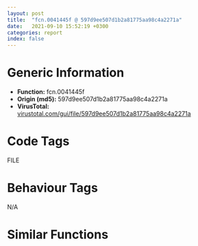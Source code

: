 ```yaml
---
layout: post
title:  "fcn.0041445f @ 597d9ee507d1b2a81775aa98c4a2271a"
date:   2021-09-10 15:52:19 +0300
categories: report
index: false
---
```


# Generic Information
- **Function:** fcn.0041445f
- **Origin (md5):** 597d9ee507d1b2a81775aa98c4a2271a
- **VirusTotal:** [virustotal.com/gui/file/597d9ee507d1b2a81775aa98c4a2271a][virustotal_ref]

# Code Tags
<span class="tag" id="FILE">FILE</span>


# Behaviour Tags
<span class="bhv-tag" id="na">N/A</span>

# Similar Functions
<script type="text/javascript" src="https://www.gstatic.com/charts/loader.js"></script>
<script type="text/javascript">

    google.charts.load('current', {'packages':['corechart']});
    google.charts.setOnLoadCallback(drawChart);

    function drawChart() {
    var data = new google.visualization.DataTable();
        data.addColumn('number', 'X');
        data.addColumn('number', 'Y');
        data.addColumn({type: 'string', role: 'tooltip', 'p': {'html': true}});
        data.addColumn({'type': 'string', 'role': 'style'});
        
        data.addRows([
    [-71.14543151855469, -335.0652770996094, '<b><a href="/report/fcn.0041445f@597d9ee507d1b2a81775aa98c4a2271a">fcn.0041445f</a><br>@597d9ee507d1b2a81775aa98c4a2271a</b><br>mov edi, edi<br>push ebp<br>mov ebp, esp<br>sub esp, 0xc<br>cmp dword[ebp+8], 2<br>push esi<br>je 0x41419c<br>cmp dword[ebp+8], 1<br>je 0x41419c<br>call fcn.00411b33<br>push 0x16<br>pop esi<br>mov dword[eax], esi<br>call fcn.00411a55<br>mov eax, esi<br>jmp 0x414290<br>push ebx<br>push edi<br>call fcn.0041c99e<br>push 0x104<br>mov esi, 0x63c1b8<br>xor edi, edi<br>push esi<br>push edi<br>call dword[sym.imp.KERNEL32.dll_GetModuleFileNameA]<br>mov ebx, dword[0x63c2fc]<br>mov dword[0x63c304], esi<br>test ebx, ebx<br>je 0x4141cc<br>cmp byte[ebx], 0<br>jne 0x4141ce<br>mov ebx, esi<br>lea eax, [ebp-0xc]<br>mov dword[ebp-4], edi<br>push eax<br>lea eax, [ebp-4]<br>mov dword[ebp-0xc], edi<br>push eax<br>push edi<br>push edi<br>push ebx<br>call fcn.00414295<br>push 1<br>push dword[ebp-0xc]<br>push dword[ebp-4]<br>call fcn.0041440a<br>mov esi, eax<br>add esp, 0x20<br>test esi, esi<br>jne 0x414206<br>call fcn.00411b33<br>push 0xc<br>pop edi<br>mov dword[eax], edi<br>jmp 0x414237<br>lea eax, [ebp-0xc]<br>push eax<br>lea eax, [ebp-4]<br>push eax<br>mov eax, dword[ebp-4]<br>lea eax, [esi+eax*4]<br>push eax<br>push esi<br>push ebx<br>call fcn.00414295<br>add esp, 0x14<br>cmp dword[ebp+8], 1<br>jne 0x41423b<br>mov eax, dword[ebp-4]<br>dec eax<br>mov dword[0x63c2f0], eax<br>mov eax, esi<br>mov esi, edi<br>mov dword[0x63c2f4], eax<br>mov ebx, edi<br>jmp 0x414285<br>lea eax, [ebp-8]<br>mov dword[ebp-8], edi<br>push eax<br>push esi<br>call fcn.0041c4b9<br>mov ebx, eax<br>pop ecx<br>pop ecx<br>test ebx, ebx<br>je 0x414255<br>mov eax, dword[ebp-8]<br>jmp 0x41427b<br>mov edx, dword[ebp-8]<br>mov ecx, edi<br>mov eax, edx<br>cmp dword[edx], edi<br>je 0x414268<br>lea eax, [eax+4]<br>inc ecx<br>cmp dword[eax], edi<br>jne 0x414260<br>mov eax, edi<br>mov dword[0x63c2f0], ecx<br>mov dword[ebp-8], eax<br>mov ebx, edi<br>mov dword[0x63c2f4], edx<br>push eax<br>call fcn.004138a5<br>pop ecx<br>mov dword[ebp-8], edi<br>push esi<br>call fcn.004138a5<br>pop ecx<br>pop edi<br>mov eax, ebx<br>pop ebx<br>pop esi<br>mov esp, ebp<br>pop ebp<br>ret <br>mov edi, edi<br>push ebp<br>mov ebp, esp<br>pop ebp<br>jmp 0x414171<br><eoc> ', 'point { fill-color: #e0440e; }'],
[23.352306365966797, 381.0182800292969, '<b><a href="/report/fcn.0043e980@c2f40b3bc10e39d3d975422ee4d09bab">fcn.0043e980</a><br>@c2f40b3bc10e39d3d975422ee4d09bab</b><br>mov edi, edi<br>push ebp<br>mov ebp, esp<br>sub esp, 0xc<br>cmp dword[ebp+8], 2<br>push esi<br>je 0x43e6b1<br>cmp dword[ebp+8], 1<br>je 0x43e6b1<br>call fcn.00438702<br>push 0x16<br>pop esi<br>mov dword[eax], esi<br>call fcn.00438629<br>mov eax, esi<br>jmp 0x43e7a0<br>push ebx<br>push edi<br>push 0x104<br>mov esi, 0x4f5d98<br>xor edi, edi<br>push esi<br>push edi<br>call dword[sym.imp.KERNEL32.dll_GetModuleFileNameW]<br>mov ebx, dword[0x4f63e4]<br>mov dword[0x4f63e8], esi<br>test ebx, ebx<br>je 0x43e6dc<br>cmp word[ebx], di<br>jne 0x43e6de<br>mov ebx, esi<br>lea eax, [ebp-0xc]<br>mov dword[ebp-4], edi<br>push eax<br>lea eax, [ebp-4]<br>mov dword[ebp-0xc], edi<br>push eax<br>push edi<br>push edi<br>push ebx<br>call fcn.0043e7a5<br>push 2<br>push dword[ebp-0xc]<br>push dword[ebp-4]<br>call fcn.0043e92b<br>mov esi, eax<br>add esp, 0x20<br>test esi, esi<br>jne 0x43e716<br>call fcn.00438702<br>push 0xc<br>pop edi<br>mov dword[eax], edi<br>jmp 0x43e747<br>lea eax, [ebp-0xc]<br>push eax<br>lea eax, [ebp-4]<br>push eax<br>mov eax, dword[ebp-4]<br>lea eax, [esi+eax*4]<br>push eax<br>push esi<br>push ebx<br>call fcn.0043e7a5<br>add esp, 0x14<br>cmp dword[ebp+8], 1<br>jne 0x43e74b<br>mov eax, dword[ebp-4]<br>dec eax<br>mov dword[0x4f63d4], eax<br>mov eax, esi<br>mov esi, edi<br>mov dword[0x4f63dc], eax<br>mov ebx, edi<br>jmp 0x43e795<br>lea eax, [ebp-8]<br>mov dword[ebp-8], edi<br>push eax<br>push esi<br>call fcn.00447e07<br>mov ebx, eax<br>pop ecx<br>pop ecx<br>test ebx, ebx<br>je 0x43e765<br>mov eax, dword[ebp-8]<br>jmp 0x43e78b<br>mov edx, dword[ebp-8]<br>mov ecx, edi<br>mov eax, edx<br>cmp dword[edx], edi<br>je 0x43e778<br>lea eax, [eax+4]<br>inc ecx<br>cmp dword[eax], edi<br>jne 0x43e770<br>mov eax, edi<br>mov dword[0x4f63d4], ecx<br>mov dword[ebp-8], eax<br>mov ebx, edi<br>mov dword[0x4f63dc], edx<br>push eax<br>call fcn.0043de85<br>pop ecx<br>mov dword[ebp-8], edi<br>push esi<br>call fcn.0043de85<br>pop ecx<br>pop edi<br>mov eax, ebx<br>pop ebx<br>pop esi<br>mov esp, ebp<br>pop ebp<br>ret <br>mov edi, edi<br>push ebp<br>mov ebp, esp<br>pop ebp<br>jmp 0x43e686<br><eoc> ', 'null'],
[-16.193979263305664, -6.585913181304932, '<b><a href="/report/fcn.10008daa@b74a1e462e0b6bacec09e2503391e156">fcn.10008daa</a><br>@b74a1e462e0b6bacec09e2503391e156</b><br>mov edi, edi<br>push ebp<br>mov ebp, esp<br>sub esp, 0x10<br>push ebx<br>mov ebx, dword[ebp+8]<br>test ebx, ebx<br>jne 0x10008ac8<br>xor eax, eax<br>jmp 0x10008be2<br>push esi<br>cmp ebx, 2<br>je 0x10008ae9<br>cmp ebx, 1<br>je 0x10008ae9<br>call fcn.10009cbb<br>push 0x16<br>pop esi<br>mov dword[eax], esi<br>call fcn.1000880d<br>mov eax, esi<br>jmp 0x10008be1<br>push edi<br>call fcn.1000d885<br>push 0x104<br>mov esi, 0x1001ec48<br>xor edi, edi<br>push esi<br>push edi<br>call dword[sym.imp.KERNEL32.dll_GetModuleFileNameA]<br>mov eax, dword[0x1001f10c]<br>mov dword[0x1001f114], esi<br>mov dword[ebp-0x10], eax<br>test eax, eax<br>je 0x10008b1a<br>cmp byte[eax], 0<br>jne 0x10008b1f<br>mov eax, esi<br>mov dword[ebp-0x10], esi<br>lea ecx, [ebp-0xc]<br>mov dword[ebp-4], edi<br>push ecx<br>lea ecx, [ebp-4]<br>mov dword[ebp-0xc], edi<br>push ecx<br>push edi<br>push edi<br>push eax<br>call fcn.10008be7<br>push 1<br>push dword[ebp-0xc]<br>push dword[ebp-4]<br>call fcn.10008d5b<br>mov esi, eax<br>add esp, 0x20<br>test esi, esi<br>jne 0x10008b57<br>call fcn.10009cbb<br>push 0xc<br>pop edi<br>mov dword[eax], edi<br>jmp 0x10008b89<br>lea eax, [ebp-0xc]<br>push eax<br>lea eax, [ebp-4]<br>push eax<br>mov eax, dword[ebp-4]<br>lea eax, [esi+eax*4]<br>push eax<br>push esi<br>push dword[ebp-0x10]<br>call fcn.10008be7<br>add esp, 0x14<br>cmp ebx, 1<br>jne 0x10008b8d<br>mov eax, dword[ebp-4]<br>dec eax<br>mov dword[0x1001f100], eax<br>mov eax, esi<br>mov esi, edi<br>mov dword[0x1001f104], eax<br>mov ebx, edi<br>jmp 0x10008bd7<br>lea eax, [ebp-8]<br>mov dword[ebp-8], edi<br>push eax<br>push esi<br>call fcn.1000d35c<br>mov ebx, eax<br>pop ecx<br>pop ecx<br>test ebx, ebx<br>je 0x10008ba7<br>mov eax, dword[ebp-8]<br>jmp 0x10008bcd<br>mov edx, dword[ebp-8]<br>mov ecx, edi<br>mov eax, edx<br>cmp dword[edx], edi<br>je 0x10008bba<br>lea eax, [eax+4]<br>inc ecx<br>cmp dword[eax], edi<br>jne 0x10008bb2<br>mov eax, edi<br>mov dword[0x1001f100], ecx<br>mov dword[ebp-8], eax<br>mov ebx, edi<br>mov dword[0x1001f104], edx<br>push eax<br>call fcn.10009712<br>pop ecx<br>mov dword[ebp-8], edi<br>push esi<br>call fcn.10009712<br>pop ecx<br>mov eax, ebx<br>pop edi<br>pop esi<br>pop ebx<br>mov esp, ebp<br>pop ebp<br>ret <br>mov edi, edi<br>push ebp<br>mov ebp, esp<br>pop ebp<br>jmp 0x10008ab1<br><eoc> ', 'null'],
[-10.237765312194824, 337.7239990234375, '<b><a href="/report/fcn.004151ce@d59f9c4f445b9f980173dec064f55091">fcn.004151ce</a><br>@d59f9c4f445b9f980173dec064f55091</b><br>mov edi, edi<br>push ebp<br>mov ebp, esp<br>sub esp, 0xc<br>cmp dword[ebp+8], 2<br>push esi<br>je 0x414eff<br>cmp dword[ebp+8], 1<br>je 0x414eff<br>call fcn.0041425f<br>push 0x16<br>pop esi<br>mov dword[eax], esi<br>call fcn.0040c83d<br>mov eax, esi<br>jmp 0x414fee<br>push ebx<br>push edi<br>push 0x104<br>mov esi, 0x437068<br>xor edi, edi<br>push esi<br>push edi<br>call dword[sym.imp.KERNEL32.dll_GetModuleFileNameW]<br>mov ebx, dword[0x4372a0]<br>mov dword[0x4372a4], esi<br>test ebx, ebx<br>je 0x414f2a<br>cmp word[ebx], di<br>jne 0x414f2c<br>mov ebx, esi<br>lea eax, [ebp-0xc]<br>mov dword[ebp-4], edi<br>push eax<br>lea eax, [ebp-4]<br>mov dword[ebp-0xc], edi<br>push eax<br>push edi<br>push edi<br>push ebx<br>call fcn.00414ff3<br>push 2<br>push dword[ebp-0xc]<br>push dword[ebp-4]<br>call fcn.00415179<br>mov esi, eax<br>add esp, 0x20<br>test esi, esi<br>jne 0x414f64<br>call fcn.0041425f<br>push 0xc<br>pop edi<br>mov dword[eax], edi<br>jmp 0x414f95<br>lea eax, [ebp-0xc]<br>push eax<br>lea eax, [ebp-4]<br>push eax<br>mov eax, dword[ebp-4]<br>lea eax, [esi+eax*4]<br>push eax<br>push esi<br>push ebx<br>call fcn.00414ff3<br>add esp, 0x14<br>cmp dword[ebp+8], 1<br>jne 0x414f99<br>mov eax, dword[ebp-4]<br>dec eax<br>mov dword[0x437290], eax<br>mov eax, esi<br>mov esi, edi<br>mov dword[0x437298], eax<br>mov ebx, edi<br>jmp 0x414fe3<br>lea eax, [ebp-8]<br>mov dword[ebp-8], edi<br>push eax<br>push esi<br>call fcn.0041bf01<br>mov ebx, eax<br>pop ecx<br>pop ecx<br>test ebx, ebx<br>je 0x414fb3<br>mov eax, dword[ebp-8]<br>jmp 0x414fd9<br>mov edx, dword[ebp-8]<br>mov ecx, edi<br>mov eax, edx<br>cmp dword[edx], edi<br>je 0x414fc6<br>lea eax, [eax+4]<br>inc ecx<br>cmp dword[eax], edi<br>jne 0x414fbe<br>mov eax, edi<br>mov dword[0x437290], ecx<br>mov dword[ebp-8], eax<br>mov ebx, edi<br>mov dword[0x437298], edx<br>push eax<br>call fcn.004171ac<br>pop ecx<br>mov dword[ebp-8], edi<br>push esi<br>call fcn.004171ac<br>pop ecx<br>pop edi<br>mov eax, ebx<br>pop ebx<br>pop esi<br>mov esp, ebp<br>pop ebp<br>ret <br>mov edi, edi<br>push ebp<br>mov ebp, esp<br>pop ebp<br>jmp 0x414ed4<br><eoc> ', 'null'],
[-15.063030242919922, -221.7583770751953, '<b><a href="/report/fcn.0041591f@7dfa91bbba8f79a5b19b642937435ac0">fcn.0041591f</a><br>@7dfa91bbba8f79a5b19b642937435ac0</b><br>mov edi, edi<br>push ebp<br>mov ebp, esp<br>sub esp, 0xc<br>cmp dword[ebp+8], 2<br>push esi<br>je 0x41565c<br>cmp dword[ebp+8], 1<br>je 0x41565c<br>call fcn.00412ff9<br>push 0x16<br>pop esi<br>mov dword[eax], esi<br>call fcn.00412e81<br>mov eax, esi<br>jmp 0x415750<br>push ebx<br>push edi<br>call fcn.0041de5e<br>push 0x104<br>mov esi, 0x4b81c0<br>xor edi, edi<br>push esi<br>push edi<br>call dword[sym.imp.KERNEL32.dll_GetModuleFileNameA]<br>mov ebx, dword[0x4b8304]<br>mov dword[0x4b830c], esi<br>test ebx, ebx<br>je 0x41568c<br>cmp byte[ebx], 0<br>jne 0x41568e<br>mov ebx, esi<br>lea eax, [ebp-0xc]<br>mov dword[ebp-4], edi<br>push eax<br>lea eax, [ebp-4]<br>mov dword[ebp-0xc], edi<br>push eax<br>push edi<br>push edi<br>push ebx<br>call fcn.00415755<br>push 1<br>push dword[ebp-0xc]<br>push dword[ebp-4]<br>call fcn.004158ca<br>mov esi, eax<br>add esp, 0x20<br>test esi, esi<br>jne 0x4156c6<br>call fcn.00412ff9<br>push 0xc<br>pop edi<br>mov dword[eax], edi<br>jmp 0x4156f7<br>lea eax, [ebp-0xc]<br>push eax<br>lea eax, [ebp-4]<br>push eax<br>mov eax, dword[ebp-4]<br>lea eax, [esi+eax*4]<br>push eax<br>push esi<br>push ebx<br>call fcn.00415755<br>add esp, 0x14<br>cmp dword[ebp+8], 1<br>jne 0x4156fb<br>mov eax, dword[ebp-4]<br>dec eax<br>mov dword[0x4b82f8], eax<br>mov eax, esi<br>mov esi, edi<br>mov dword[0x4b82fc], eax<br>mov ebx, edi<br>jmp 0x415745<br>lea eax, [ebp-8]<br>mov dword[ebp-8], edi<br>push eax<br>push esi<br>call fcn.0041d979<br>mov ebx, eax<br>pop ecx<br>pop ecx<br>test ebx, ebx<br>je 0x415715<br>mov eax, dword[ebp-8]<br>jmp 0x41573b<br>mov edx, dword[ebp-8]<br>mov ecx, edi<br>mov eax, edx<br>cmp dword[edx], edi<br>je 0x415728<br>lea eax, [eax+4]<br>inc ecx<br>cmp dword[eax], edi<br>jne 0x415720<br>mov eax, edi<br>mov dword[0x4b82f8], ecx<br>mov dword[ebp-8], eax<br>mov ebx, edi<br>mov dword[0x4b82fc], edx<br>push eax<br>call fcn.00414d65<br>pop ecx<br>mov dword[ebp-8], edi<br>push esi<br>call fcn.00414d65<br>pop ecx<br>pop edi<br>mov eax, ebx<br>pop ebx<br>pop esi<br>mov esp, ebp<br>pop ebp<br>ret <br>mov edi, edi<br>push ebp<br>mov ebp, esp<br>pop ebp<br>jmp 0x415631<br><eoc> ', 'null'],
[100.08967590332031, -276.2640380859375, '<b><a href="/report/fcn.00404a9b@48311276b3cd8adebcd777f7aad326b2">fcn.00404a9b</a><br>@48311276b3cd8adebcd777f7aad326b2</b><br>mov edi, edi<br>push ebp<br>mov ebp, esp<br>sub esp, 0xc<br>cmp dword[ebp+8], 2<br>push esi<br>je 0x4047d8<br>cmp dword[ebp+8], 1<br>je 0x4047d8<br>call fcn.00405ff8<br>push 0x16<br>pop esi<br>mov dword[eax], esi<br>call fcn.00404461<br>mov eax, esi<br>jmp 0x4048cc<br>push ebx<br>push edi<br>call fcn.00406993<br>push 0x104<br>mov esi, 0x4a1c48<br>xor edi, edi<br>push esi<br>push edi<br>call dword[sym.imp.KERNEL32.dll_GetModuleFileNameA]<br>mov ebx, dword[0x4a1d78]<br>mov dword[0x4a1d80], esi<br>test ebx, ebx<br>je 0x404808<br>cmp byte[ebx], 0<br>jne 0x40480a<br>mov ebx, esi<br>lea eax, [ebp-0xc]<br>mov dword[ebp-4], edi<br>push eax<br>lea eax, [ebp-4]<br>mov dword[ebp-0xc], edi<br>push eax<br>push edi<br>push edi<br>push ebx<br>call fcn.004048d1<br>push 1<br>push dword[ebp-0xc]<br>push dword[ebp-4]<br>call fcn.00404a46<br>mov esi, eax<br>add esp, 0x20<br>test esi, esi<br>jne 0x404842<br>call fcn.00405ff8<br>push 0xc<br>pop edi<br>mov dword[eax], edi<br>jmp 0x404873<br>lea eax, [ebp-0xc]<br>push eax<br>lea eax, [ebp-4]<br>push eax<br>mov eax, dword[ebp-4]<br>lea eax, [esi+eax*4]<br>push eax<br>push esi<br>push ebx<br>call fcn.004048d1<br>add esp, 0x14<br>cmp dword[ebp+8], 1<br>jne 0x404877<br>mov eax, dword[ebp-4]<br>dec eax<br>mov dword[0x4a1d6c], eax<br>mov eax, esi<br>mov esi, edi<br>mov dword[0x4a1d70], eax<br>mov ebx, edi<br>jmp 0x4048c1<br>lea eax, [ebp-8]<br>mov dword[ebp-8], edi<br>push eax<br>push esi<br>call fcn.004064ae<br>mov ebx, eax<br>pop ecx<br>pop ecx<br>test ebx, ebx<br>je 0x404891<br>mov eax, dword[ebp-8]<br>jmp 0x4048b7<br>mov edx, dword[ebp-8]<br>mov ecx, edi<br>mov eax, edx<br>cmp dword[edx], edi<br>je 0x4048a4<br>lea eax, [eax+4]<br>inc ecx<br>cmp dword[eax], edi<br>jne 0x40489c<br>mov eax, edi<br>mov dword[0x4a1d6c], ecx<br>mov dword[ebp-8], eax<br>mov ebx, edi<br>mov dword[0x4a1d70], edx<br>push eax<br>call fcn.00405816<br>pop ecx<br>mov dword[ebp-8], edi<br>push esi<br>call fcn.00405816<br>pop ecx<br>pop edi<br>mov eax, ebx<br>pop ebx<br>pop esi<br>mov esp, ebp<br>pop ebp<br>ret <br>mov edi, edi<br>push ebp<br>mov ebp, esp<br>pop ebp<br>jmp 0x4047ad<br><eoc> ', 'null'],
[-29.330860137939453, -393.0785827636719, '<b><a href="/report/fcn.004069da@ea6f23b2cb496f8773ec04df5c0f8d87">fcn.004069da</a><br>@ea6f23b2cb496f8773ec04df5c0f8d87</b><br>mov edi, edi<br>push ebp<br>mov ebp, esp<br>sub esp, 0xc<br>cmp dword[ebp+8], 2<br>push esi<br>je 0x406717<br>cmp dword[ebp+8], 1<br>je 0x406717<br>call fcn.00405dda<br>push 0x16<br>pop esi<br>mov dword[eax], esi<br>call fcn.00405a11<br>mov eax, esi<br>jmp 0x40680b<br>push ebx<br>push edi<br>call fcn.0040b34a<br>push 0x104<br>mov esi, 0x49c110<br>xor edi, edi<br>push esi<br>push edi<br>call dword[sym.imp.KERNEL32.dll_GetModuleFileNameA]<br>mov ebx, dword[0x49c258]<br>mov dword[0x49c260], esi<br>test ebx, ebx<br>je 0x406747<br>cmp byte[ebx], 0<br>jne 0x406749<br>mov ebx, esi<br>lea eax, [ebp-0xc]<br>mov dword[ebp-4], edi<br>push eax<br>lea eax, [ebp-4]<br>mov dword[ebp-0xc], edi<br>push eax<br>push edi<br>push edi<br>push ebx<br>call fcn.00406810<br>push 1<br>push dword[ebp-0xc]<br>push dword[ebp-4]<br>call fcn.00406985<br>mov esi, eax<br>add esp, 0x20<br>test esi, esi<br>jne 0x406781<br>call fcn.00405dda<br>push 0xc<br>pop edi<br>mov dword[eax], edi<br>jmp 0x4067b2<br>lea eax, [ebp-0xc]<br>push eax<br>lea eax, [ebp-4]<br>push eax<br>mov eax, dword[ebp-4]<br>lea eax, [esi+eax*4]<br>push eax<br>push esi<br>push ebx<br>call fcn.00406810<br>add esp, 0x14<br>cmp dword[ebp+8], 1<br>jne 0x4067b6<br>mov eax, dword[ebp-4]<br>dec eax<br>mov dword[0x49c24c], eax<br>mov eax, esi<br>mov esi, edi<br>mov dword[0x49c250], eax<br>mov ebx, edi<br>jmp 0x406800<br>lea eax, [ebp-8]<br>mov dword[ebp-8], edi<br>push eax<br>push esi<br>call fcn.0040ae64<br>mov ebx, eax<br>pop ecx<br>pop ecx<br>test ebx, ebx<br>je 0x4067d0<br>mov eax, dword[ebp-8]<br>jmp 0x4067f6<br>mov edx, dword[ebp-8]<br>mov ecx, edi<br>mov eax, edx<br>cmp dword[edx], edi<br>je 0x4067e3<br>lea eax, [eax+4]<br>inc ecx<br>cmp dword[eax], edi<br>jne 0x4067db<br>mov eax, edi<br>mov dword[0x49c24c], ecx<br>mov dword[ebp-8], eax<br>mov ebx, edi<br>mov dword[0x49c250], edx<br>push eax<br>call fcn.004060e5<br>pop ecx<br>mov dword[ebp-8], edi<br>push esi<br>call fcn.004060e5<br>pop ecx<br>pop edi<br>mov eax, ebx<br>pop ebx<br>pop esi<br>mov esp, ebp<br>pop ebp<br>ret <br>mov edi, edi<br>push ebp<br>mov ebp, esp<br>pop ebp<br>jmp 0x4066ec<br><eoc> ', 'null'],
[-39.92522430419922, 457.0348815917969, '<b><a href="/report/fcn.0043e980@8d996434378dbdbb47e86342be5446c7">fcn.0043e980</a><br>@8d996434378dbdbb47e86342be5446c7</b><br>mov edi, edi<br>push ebp<br>mov ebp, esp<br>sub esp, 0xc<br>cmp dword[ebp+8], 2<br>push esi<br>je 0x43e6b1<br>cmp dword[ebp+8], 1<br>je 0x43e6b1<br>call fcn.00438702<br>push 0x16<br>pop esi<br>mov dword[eax], esi<br>call fcn.00438629<br>mov eax, esi<br>jmp 0x43e7a0<br>push ebx<br>push edi<br>push 0x104<br>mov esi, 0x4f5d98<br>xor edi, edi<br>push esi<br>push edi<br>call dword[sym.imp.KERNEL32.dll_GetModuleFileNameW]<br>mov ebx, dword[0x4f63e4]<br>mov dword[0x4f63e8], esi<br>test ebx, ebx<br>je 0x43e6dc<br>cmp word[ebx], di<br>jne 0x43e6de<br>mov ebx, esi<br>lea eax, [ebp-0xc]<br>mov dword[ebp-4], edi<br>push eax<br>lea eax, [ebp-4]<br>mov dword[ebp-0xc], edi<br>push eax<br>push edi<br>push edi<br>push ebx<br>call fcn.0043e7a5<br>push 2<br>push dword[ebp-0xc]<br>push dword[ebp-4]<br>call fcn.0043e92b<br>mov esi, eax<br>add esp, 0x20<br>test esi, esi<br>jne 0x43e716<br>call fcn.00438702<br>push 0xc<br>pop edi<br>mov dword[eax], edi<br>jmp 0x43e747<br>lea eax, [ebp-0xc]<br>push eax<br>lea eax, [ebp-4]<br>push eax<br>mov eax, dword[ebp-4]<br>lea eax, [esi+eax*4]<br>push eax<br>push esi<br>push ebx<br>call fcn.0043e7a5<br>add esp, 0x14<br>cmp dword[ebp+8], 1<br>jne 0x43e74b<br>mov eax, dword[ebp-4]<br>dec eax<br>mov dword[0x4f63d4], eax<br>mov eax, esi<br>mov esi, edi<br>mov dword[0x4f63dc], eax<br>mov ebx, edi<br>jmp 0x43e795<br>lea eax, [ebp-8]<br>mov dword[ebp-8], edi<br>push eax<br>push esi<br>call fcn.00447e07<br>mov ebx, eax<br>pop ecx<br>pop ecx<br>test ebx, ebx<br>je 0x43e765<br>mov eax, dword[ebp-8]<br>jmp 0x43e78b<br>mov edx, dword[ebp-8]<br>mov ecx, edi<br>mov eax, edx<br>cmp dword[edx], edi<br>je 0x43e778<br>lea eax, [eax+4]<br>inc ecx<br>cmp dword[eax], edi<br>jne 0x43e770<br>mov eax, edi<br>mov dword[0x4f63d4], ecx<br>mov dword[ebp-8], eax<br>mov ebx, edi<br>mov dword[0x4f63dc], edx<br>push eax<br>call fcn.0043de85<br>pop ecx<br>mov dword[ebp-8], edi<br>push esi<br>call fcn.0043de85<br>pop ecx<br>pop edi<br>mov eax, ebx<br>pop ebx<br>pop esi<br>mov esp, ebp<br>pop ebp<br>ret <br>mov edi, edi<br>push ebp<br>mov ebp, esp<br>pop ebp<br>jmp 0x43e686<br><eoc> ', 'null'],
[43.00971603393555, -392.2232666015625, '<b><a href="/report/fcn.0040dc69@339149a6ceaff8ec9831ebc6113adb23">fcn.0040dc69</a><br>@339149a6ceaff8ec9831ebc6113adb23</b><br>mov edi, edi<br>push ebp<br>mov ebp, esp<br>sub esp, 0xc<br>cmp dword[ebp+8], 2<br>push esi<br>je 0x40d9a6<br>cmp dword[ebp+8], 1<br>je 0x40d9a6<br>call fcn.0040ceda<br>push 0x16<br>pop esi<br>mov dword[eax], esi<br>call fcn.0040cc81<br>mov eax, esi<br>jmp 0x40da9a<br>push ebx<br>push edi<br>call fcn.004125e9<br>push 0x104<br>mov esi, 0x426c10<br>xor edi, edi<br>push esi<br>push edi<br>call dword[sym.imp.KERNEL32.dll_GetModuleFileNameA]<br>mov ebx, dword[0x426d58]<br>mov dword[0x426d60], esi<br>test ebx, ebx<br>je 0x40d9d6<br>cmp byte[ebx], 0<br>jne 0x40d9d8<br>mov ebx, esi<br>lea eax, [ebp-0xc]<br>mov dword[ebp-4], edi<br>push eax<br>lea eax, [ebp-4]<br>mov dword[ebp-0xc], edi<br>push eax<br>push edi<br>push edi<br>push ebx<br>call fcn.0040da9f<br>push 1<br>push dword[ebp-0xc]<br>push dword[ebp-4]<br>call fcn.0040dc14<br>mov esi, eax<br>add esp, 0x20<br>test esi, esi<br>jne 0x40da10<br>call fcn.0040ceda<br>push 0xc<br>pop edi<br>mov dword[eax], edi<br>jmp 0x40da41<br>lea eax, [ebp-0xc]<br>push eax<br>lea eax, [ebp-4]<br>push eax<br>mov eax, dword[ebp-4]<br>lea eax, [esi+eax*4]<br>push eax<br>push esi<br>push ebx<br>call fcn.0040da9f<br>add esp, 0x14<br>cmp dword[ebp+8], 1<br>jne 0x40da45<br>mov eax, dword[ebp-4]<br>dec eax<br>mov dword[0x426d4c], eax<br>mov eax, esi<br>mov esi, edi<br>mov dword[0x426d50], eax<br>mov ebx, edi<br>jmp 0x40da8f<br>lea eax, [ebp-8]<br>mov dword[ebp-8], edi<br>push eax<br>push esi<br>call fcn.00412104<br>mov ebx, eax<br>pop ecx<br>pop ecx<br>test ebx, ebx<br>je 0x40da5f<br>mov eax, dword[ebp-8]<br>jmp 0x40da85<br>mov edx, dword[ebp-8]<br>mov ecx, edi<br>mov eax, edx<br>cmp dword[edx], edi<br>je 0x40da72<br>lea eax, [eax+4]<br>inc ecx<br>cmp dword[eax], edi<br>jne 0x40da6a<br>mov eax, edi<br>mov dword[0x426d4c], ecx<br>mov dword[ebp-8], eax<br>mov ebx, edi<br>mov dword[0x426d50], edx<br>push eax<br>call fcn.0040d3e5<br>pop ecx<br>mov dword[ebp-8], edi<br>push esi<br>call fcn.0040d3e5<br>pop ecx<br>pop edi<br>mov eax, ebx<br>pop ebx<br>pop esi<br>mov esp, ebp<br>pop ebp<br>ret <br>mov edi, edi<br>push ebp<br>mov ebp, esp<br>pop ebp<br>jmp 0x40d97b<br><eoc> ', 'null'],
[9.884241104125977, 434.1410827636719, '<b><a href="/report/fcn.00566cc8@9c2b894b84f59672d8be2e984066f76f">fcn.00566cc8</a><br>@9c2b894b84f59672d8be2e984066f76f</b><br>mov edi, edi<br>push ebp<br>mov ebp, esp<br>sub esp, 0xc<br>cmp dword[ebp+8], 2<br>push esi<br>je 0x5669f9<br>cmp dword[ebp+8], 1<br>je 0x5669f9<br>call fcn.00558e0a<br>push 0x16<br>pop esi<br>mov dword[eax], esi<br>call fcn.00558d31<br>mov eax, esi<br>jmp 0x566ae8<br>push ebx<br>push edi<br>push 0x104<br>mov esi, 0x5e3838<br>xor edi, edi<br>push esi<br>push edi<br>call dword[sym.imp.KERNEL32.dll_GetModuleFileNameW]<br>mov ebx, dword[0x5e3828]<br>mov dword[0x5e382c], esi<br>test ebx, ebx<br>je 0x566a24<br>cmp word[ebx], di<br>jne 0x566a26<br>mov ebx, esi<br>lea eax, [ebp-0xc]<br>mov dword[ebp-4], edi<br>push eax<br>lea eax, [ebp-4]<br>mov dword[ebp-0xc], edi<br>push eax<br>push edi<br>push edi<br>push ebx<br>call fcn.00566aed<br>push 2<br>push dword[ebp-0xc]<br>push dword[ebp-4]<br>call fcn.00566c73<br>mov esi, eax<br>add esp, 0x20<br>test esi, esi<br>jne 0x566a5e<br>call fcn.00558e0a<br>push 0xc<br>pop edi<br>mov dword[eax], edi<br>jmp 0x566a8f<br>lea eax, [ebp-0xc]<br>push eax<br>lea eax, [ebp-4]<br>push eax<br>mov eax, dword[ebp-4]<br>lea eax, [esi+eax*4]<br>push eax<br>push esi<br>push ebx<br>call fcn.00566aed<br>add esp, 0x14<br>cmp dword[ebp+8], 1<br>jne 0x566a93<br>mov eax, dword[ebp-4]<br>dec eax<br>mov dword[0x5e3818], eax<br>mov eax, esi<br>mov esi, edi<br>mov dword[0x5e3820], eax<br>mov ebx, edi<br>jmp 0x566add<br>lea eax, [ebp-8]<br>mov dword[ebp-8], edi<br>push eax<br>push esi<br>call fcn.0056ed1a<br>mov ebx, eax<br>pop ecx<br>pop ecx<br>test ebx, ebx<br>je 0x566aad<br>mov eax, dword[ebp-8]<br>jmp 0x566ad3<br>mov edx, dword[ebp-8]<br>mov ecx, edi<br>mov eax, edx<br>cmp dword[edx], edi<br>je 0x566ac0<br>lea eax, [eax+4]<br>inc ecx<br>cmp dword[eax], edi<br>jne 0x566ab8<br>mov eax, edi<br>mov dword[0x5e3818], ecx<br>mov dword[ebp-8], eax<br>mov ebx, edi<br>mov dword[0x5e3820], edx<br>push eax<br>call fcn.00567d0f<br>pop ecx<br>mov dword[ebp-8], edi<br>push esi<br>call fcn.00567d0f<br>pop ecx<br>pop edi<br>mov eax, ebx<br>pop ebx<br>pop esi<br>mov esp, ebp<br>pop ebp<br>ret <br>mov edi, edi<br>push ebp<br>mov ebp, esp<br>pop ebp<br>jmp 0x5669ce<br><eoc> ', 'null'],
[-0.2194507122039795, -338.26239013671875, '<b><a href="/report/fcn.0040c34f@b8b9b802e96d8e813c605554cf6f7018">fcn.0040c34f</a><br>@b8b9b802e96d8e813c605554cf6f7018</b><br>mov edi, edi<br>push ebp<br>mov ebp, esp<br>sub esp, 0xc<br>cmp dword[ebp+8], 2<br>push esi<br>je 0x40c08c<br>cmp dword[ebp+8], 1<br>je 0x40c08c<br>call fcn.0040d5c3<br>push 0x16<br>pop esi<br>mov dword[eax], esi<br>call fcn.0040b421<br>mov eax, esi<br>jmp 0x40c180<br>push ebx<br>push edi<br>call fcn.0040e68a<br>push 0x104<br>mov esi, 0x4bc560<br>xor edi, edi<br>push esi<br>push edi<br>call dword[sym.imp.KERNEL32.dll_GetModuleFileNameA]<br>mov ebx, dword[0x4bc6a4]<br>mov dword[0x4bc6ac], esi<br>test ebx, ebx<br>je 0x40c0bc<br>cmp byte[ebx], 0<br>jne 0x40c0be<br>mov ebx, esi<br>lea eax, [ebp-0xc]<br>mov dword[ebp-4], edi<br>push eax<br>lea eax, [ebp-4]<br>mov dword[ebp-0xc], edi<br>push eax<br>push edi<br>push edi<br>push ebx<br>call fcn.0040c185<br>push 1<br>push dword[ebp-0xc]<br>push dword[ebp-4]<br>call fcn.0040c2fa<br>mov esi, eax<br>add esp, 0x20<br>test esi, esi<br>jne 0x40c0f6<br>call fcn.0040d5c3<br>push 0xc<br>pop edi<br>mov dword[eax], edi<br>jmp 0x40c127<br>lea eax, [ebp-0xc]<br>push eax<br>lea eax, [ebp-4]<br>push eax<br>mov eax, dword[ebp-4]<br>lea eax, [esi+eax*4]<br>push eax<br>push esi<br>push ebx<br>call fcn.0040c185<br>add esp, 0x14<br>cmp dword[ebp+8], 1<br>jne 0x40c12b<br>mov eax, dword[ebp-4]<br>dec eax<br>mov dword[0x4bc698], eax<br>mov eax, esi<br>mov esi, edi<br>mov dword[0x4bc69c], eax<br>mov ebx, edi<br>jmp 0x40c175<br>lea eax, [ebp-8]<br>mov dword[ebp-8], edi<br>push eax<br>push esi<br>call fcn.0040e1a5<br>mov ebx, eax<br>pop ecx<br>pop ecx<br>test ebx, ebx<br>je 0x40c145<br>mov eax, dword[ebp-8]<br>jmp 0x40c16b<br>mov edx, dword[ebp-8]<br>mov ecx, edi<br>mov eax, edx<br>cmp dword[edx], edi<br>je 0x40c158<br>lea eax, [eax+4]<br>inc ecx<br>cmp dword[eax], edi<br>jne 0x40c150<br>mov eax, edi<br>mov dword[0x4bc698], ecx<br>mov dword[ebp-8], eax<br>mov ebx, edi<br>mov dword[0x4bc69c], edx<br>push eax<br>call fcn.0040ce27<br>pop ecx<br>mov dword[ebp-8], edi<br>push esi<br>call fcn.0040ce27<br>pop ecx<br>pop edi<br>mov eax, ebx<br>pop ebx<br>pop esi<br>mov esp, ebp<br>pop ebp<br>ret <br>mov edi, edi<br>push ebp<br>mov ebp, esp<br>pop ebp<br>jmp 0x40c061<br><eoc> ', 'null'],
[-26.851816177368164, -286.3904724121094, '<b><a href="/report/fcn.00419c03@5f763449465a14d1cdb5ea67e2f984d0">fcn.00419c03</a><br>@5f763449465a14d1cdb5ea67e2f984d0</b><br>mov edi, edi<br>push ebp<br>mov ebp, esp<br>sub esp, 0xc<br>cmp dword[ebp+8], 2<br>push esi<br>je 0x419940<br>cmp dword[ebp+8], 1<br>je 0x419940<br>call fcn.0041abe5<br>push 0x16<br>pop esi<br>mov dword[eax], esi<br>call fcn.0041aac4<br>mov eax, esi<br>jmp 0x419a34<br>push ebx<br>push edi<br>call fcn.0041d367<br>push 0x104<br>mov esi, 0x4603c0<br>xor edi, edi<br>push esi<br>push edi<br>call dword[sym.imp.KERNEL32.dll_GetModuleFileNameA]<br>mov ebx, dword[0x460970]<br>mov dword[0x460978], esi<br>test ebx, ebx<br>je 0x419970<br>cmp byte[ebx], 0<br>jne 0x419972<br>mov ebx, esi<br>lea eax, [ebp-0xc]<br>mov dword[ebp-4], edi<br>push eax<br>lea eax, [ebp-4]<br>mov dword[ebp-0xc], edi<br>push eax<br>push edi<br>push edi<br>push ebx<br>call fcn.00419a39<br>push 1<br>push dword[ebp-0xc]<br>push dword[ebp-4]<br>call fcn.00419bae<br>mov esi, eax<br>add esp, 0x20<br>test esi, esi<br>jne 0x4199aa<br>call fcn.0041abe5<br>push 0xc<br>pop edi<br>mov dword[eax], edi<br>jmp 0x4199db<br>lea eax, [ebp-0xc]<br>push eax<br>lea eax, [ebp-4]<br>push eax<br>mov eax, dword[ebp-4]<br>lea eax, [esi+eax*4]<br>push eax<br>push esi<br>push ebx<br>call fcn.00419a39<br>add esp, 0x14<br>cmp dword[ebp+8], 1<br>jne 0x4199df<br>mov eax, dword[ebp-4]<br>dec eax<br>mov dword[0x460964], eax<br>mov eax, esi<br>mov esi, edi<br>mov dword[0x460968], eax<br>mov ebx, edi<br>jmp 0x419a29<br>lea eax, [ebp-8]<br>mov dword[ebp-8], edi<br>push eax<br>push esi<br>call fcn.0041ce82<br>mov ebx, eax<br>pop ecx<br>pop ecx<br>test ebx, ebx<br>je 0x4199f9<br>mov eax, dword[ebp-8]<br>jmp 0x419a1f<br>mov edx, dword[ebp-8]<br>mov ecx, edi<br>mov eax, edx<br>cmp dword[edx], edi<br>je 0x419a0c<br>lea eax, [eax+4]<br>inc ecx<br>cmp dword[eax], edi<br>jne 0x419a04<br>mov eax, edi<br>mov dword[0x460964], ecx<br>mov dword[ebp-8], eax<br>mov ebx, edi<br>mov dword[0x460968], edx<br>push eax<br>call fcn.0041a7d2<br>pop ecx<br>mov dword[ebp-8], edi<br>push esi<br>call fcn.0041a7d2<br>pop ecx<br>pop edi<br>mov eax, ebx<br>pop ebx<br>pop esi<br>mov esp, ebp<br>pop ebp<br>ret <br>mov edi, edi<br>push ebp<br>mov ebp, esp<br>pop ebp<br>jmp 0x419915<br><eoc> ', 'null'],
[-65.0330810546875, 336.6102294921875, '<b><a href="/report/fcn.004094f2@fca52b995e756cff97168f6fef94b37d">fcn.004094f2</a><br>@fca52b995e756cff97168f6fef94b37d</b><br>mov edi, edi<br>push ebp<br>mov ebp, esp<br>sub esp, 0xc<br>cmp dword[ebp+8], 2<br>push esi<br>je 0x409223<br>cmp dword[ebp+8], 1<br>je 0x409223<br>call fcn.004089a1<br>push 0x16<br>pop esi<br>mov dword[eax], esi<br>call fcn.004088c8<br>mov eax, esi<br>jmp 0x409312<br>push ebx<br>push edi<br>push 0x104<br>mov esi, 0x41c400<br>xor edi, edi<br>push esi<br>push edi<br>call dword[sym.imp.KERNEL32.dll_GetModuleFileNameW]<br>mov ebx, dword[0x41c978]<br>mov dword[0x41c97c], esi<br>test ebx, ebx<br>je 0x40924e<br>cmp word[ebx], di<br>jne 0x409250<br>mov ebx, esi<br>lea eax, [ebp-0xc]<br>mov dword[ebp-4], edi<br>push eax<br>lea eax, [ebp-4]<br>mov dword[ebp-0xc], edi<br>push eax<br>push edi<br>push edi<br>push ebx<br>call fcn.00409317<br>push 2<br>push dword[ebp-0xc]<br>push dword[ebp-4]<br>call fcn.0040949d<br>mov esi, eax<br>add esp, 0x20<br>test esi, esi<br>jne 0x409288<br>call fcn.004089a1<br>push 0xc<br>pop edi<br>mov dword[eax], edi<br>jmp 0x4092b9<br>lea eax, [ebp-0xc]<br>push eax<br>lea eax, [ebp-4]<br>push eax<br>mov eax, dword[ebp-4]<br>lea eax, [esi+eax*4]<br>push eax<br>push esi<br>push ebx<br>call fcn.00409317<br>add esp, 0x14<br>cmp dword[ebp+8], 1<br>jne 0x4092bd<br>mov eax, dword[ebp-4]<br>dec eax<br>mov dword[0x41c968], eax<br>mov eax, esi<br>mov esi, edi<br>mov dword[0x41c970], eax<br>mov ebx, edi<br>jmp 0x409307<br>lea eax, [ebp-8]<br>mov dword[ebp-8], edi<br>push eax<br>push esi<br>call fcn.0040bdbe<br>mov ebx, eax<br>pop ecx<br>pop ecx<br>test ebx, ebx<br>je 0x4092d7<br>mov eax, dword[ebp-8]<br>jmp 0x4092fd<br>mov edx, dword[ebp-8]<br>mov ecx, edi<br>mov eax, edx<br>cmp dword[edx], edi<br>je 0x4092ea<br>lea eax, [eax+4]<br>inc ecx<br>cmp dword[eax], edi<br>jne 0x4092e2<br>mov eax, edi<br>mov dword[0x41c968], ecx<br>mov dword[ebp-8], eax<br>mov ebx, edi<br>mov dword[0x41c970], edx<br>push eax<br>call fcn.0040a475<br>pop ecx<br>mov dword[ebp-8], edi<br>push esi<br>call fcn.0040a475<br>pop ecx<br>pop edi<br>mov eax, ebx<br>pop ebx<br>pop esi<br>mov esp, ebp<br>pop ebp<br>ret <br>mov edi, edi<br>push ebp<br>mov ebp, esp<br>pop ebp<br>jmp 0x4091f8<br><eoc> ', 'null'],
[110.82555389404297, -353.33270263671875, '<b><a href="/report/fcn.0040dc69@0b073c89b077a27e3496540be7574e33">fcn.0040dc69</a><br>@0b073c89b077a27e3496540be7574e33</b><br>mov edi, edi<br>push ebp<br>mov ebp, esp<br>sub esp, 0xc<br>cmp dword[ebp+8], 2<br>push esi<br>je 0x40d9a6<br>cmp dword[ebp+8], 1<br>je 0x40d9a6<br>call fcn.0040ceda<br>push 0x16<br>pop esi<br>mov dword[eax], esi<br>call fcn.0040cc81<br>mov eax, esi<br>jmp 0x40da9a<br>push ebx<br>push edi<br>call fcn.004125e9<br>push 0x104<br>mov esi, 0x426c10<br>xor edi, edi<br>push esi<br>push edi<br>call dword[sym.imp.KERNEL32.dll_GetModuleFileNameA]<br>mov ebx, dword[0x426d58]<br>mov dword[0x426d60], esi<br>test ebx, ebx<br>je 0x40d9d6<br>cmp byte[ebx], 0<br>jne 0x40d9d8<br>mov ebx, esi<br>lea eax, [ebp-0xc]<br>mov dword[ebp-4], edi<br>push eax<br>lea eax, [ebp-4]<br>mov dword[ebp-0xc], edi<br>push eax<br>push edi<br>push edi<br>push ebx<br>call fcn.0040da9f<br>push 1<br>push dword[ebp-0xc]<br>push dword[ebp-4]<br>call fcn.0040dc14<br>mov esi, eax<br>add esp, 0x20<br>test esi, esi<br>jne 0x40da10<br>call fcn.0040ceda<br>push 0xc<br>pop edi<br>mov dword[eax], edi<br>jmp 0x40da41<br>lea eax, [ebp-0xc]<br>push eax<br>lea eax, [ebp-4]<br>push eax<br>mov eax, dword[ebp-4]<br>lea eax, [esi+eax*4]<br>push eax<br>push esi<br>push ebx<br>call fcn.0040da9f<br>add esp, 0x14<br>cmp dword[ebp+8], 1<br>jne 0x40da45<br>mov eax, dword[ebp-4]<br>dec eax<br>mov dword[0x426d4c], eax<br>mov eax, esi<br>mov esi, edi<br>mov dword[0x426d50], eax<br>mov ebx, edi<br>jmp 0x40da8f<br>lea eax, [ebp-8]<br>mov dword[ebp-8], edi<br>push eax<br>push esi<br>call fcn.00412104<br>mov ebx, eax<br>pop ecx<br>pop ecx<br>test ebx, ebx<br>je 0x40da5f<br>mov eax, dword[ebp-8]<br>jmp 0x40da85<br>mov edx, dword[ebp-8]<br>mov ecx, edi<br>mov eax, edx<br>cmp dword[edx], edi<br>je 0x40da72<br>lea eax, [eax+4]<br>inc ecx<br>cmp dword[eax], edi<br>jne 0x40da6a<br>mov eax, edi<br>mov dword[0x426d4c], ecx<br>mov dword[ebp-8], eax<br>mov ebx, edi<br>mov dword[0x426d50], edx<br>push eax<br>call fcn.0040d3e5<br>pop ecx<br>mov dword[ebp-8], edi<br>push esi<br>call fcn.0040d3e5<br>pop ecx<br>pop edi<br>mov eax, ebx<br>pop ebx<br>pop esi<br>mov esp, ebp<br>pop ebp<br>ret <br>mov edi, edi<br>push ebp<br>mov ebp, esp<br>pop ebp<br>jmp 0x40d97b<br><eoc> ', 'null'],
[-39.29023361206055, 54.973663330078125, '<b><a href="/report/fcn.0042d242@38d41d729f8f30faf0dd96f0c7acba4b">fcn.0042d242</a><br>@38d41d729f8f30faf0dd96f0c7acba4b</b><br>mov edi, edi<br>push ebp<br>mov ebp, esp<br>sub esp, 0x10<br>push ebx<br>mov ebx, dword[ebp+8]<br>test ebx, ebx<br>jne 0x42cf42<br>xor eax, eax<br>jmp 0x42d057<br>push esi<br>cmp ebx, 2<br>je 0x42cf63<br>cmp ebx, 1<br>je 0x42cf63<br>call fcn.0042e8cf<br>push 0x16<br>pop esi<br>mov dword[eax], esi<br>call fcn.0042c97c<br>mov eax, esi<br>jmp 0x42d056<br>push edi<br>push 0x104<br>mov esi, 0x56afe0<br>xor edi, edi<br>push esi<br>push edi<br>call dword[sym.imp.KERNEL32.dll_GetModuleFileNameW]<br>mov eax, dword[0x56b3ac]<br>mov dword[0x56b3b0], esi<br>mov dword[ebp-0x10], eax<br>test eax, eax<br>je 0x42cf8f<br>cmp word[eax], di<br>jne 0x42cf94<br>mov eax, esi<br>mov dword[ebp-0x10], esi<br>lea ecx, [ebp-0xc]<br>mov dword[ebp-4], edi<br>push ecx<br>lea ecx, [ebp-4]<br>mov dword[ebp-0xc], edi<br>push ecx<br>push edi<br>push edi<br>push eax<br>call fcn.0042d05c<br>push 2<br>push dword[ebp-0xc]<br>push dword[ebp-4]<br>call fcn.0042d1f3<br>mov esi, eax<br>add esp, 0x20<br>test esi, esi<br>jne 0x42cfcc<br>call fcn.0042e8cf<br>push 0xc<br>pop edi<br>mov dword[eax], edi<br>jmp 0x42cffe<br>lea eax, [ebp-0xc]<br>push eax<br>lea eax, [ebp-4]<br>push eax<br>mov eax, dword[ebp-4]<br>lea eax, [esi+eax*4]<br>push eax<br>push esi<br>push dword[ebp-0x10]<br>call fcn.0042d05c<br>add esp, 0x14<br>cmp ebx, 1<br>jne 0x42d002<br>mov eax, dword[ebp-4]<br>dec eax<br>mov dword[0x56b39c], eax<br>mov eax, esi<br>mov esi, edi<br>mov dword[0x56b3a4], eax<br>mov ebx, edi<br>jmp 0x42d04c<br>lea eax, [ebp-8]<br>mov dword[ebp-8], edi<br>push eax<br>push esi<br>call fcn.0042eeab<br>mov ebx, eax<br>pop ecx<br>pop ecx<br>test ebx, ebx<br>je 0x42d01c<br>mov eax, dword[ebp-8]<br>jmp 0x42d042<br>mov edx, dword[ebp-8]<br>mov ecx, edi<br>mov eax, edx<br>cmp dword[edx], edi<br>je 0x42d02f<br>lea eax, [eax+4]<br>inc ecx<br>cmp dword[eax], edi<br>jne 0x42d027<br>mov eax, edi<br>mov dword[0x56b39c], ecx<br>mov dword[ebp-8], eax<br>mov ebx, edi<br>mov dword[0x56b3a4], edx<br>push eax<br>call fcn.0042e93f<br>pop ecx<br>mov dword[ebp-8], edi<br>push esi<br>call fcn.0042e93f<br>pop ecx<br>mov eax, ebx<br>pop edi<br>pop esi<br>pop ebx<br>mov esp, ebp<br>pop ebp<br>ret <br>mov edi, edi<br>push ebp<br>mov ebp, esp<br>pop ebp<br>jmp 0x42cf2b<br><eoc> ', 'null'],
[30.57524299621582, -275.3397521972656, '<b><a href="/report/fcn.00404a9b@df122b321cb85208f7078f98486a1c28">fcn.00404a9b</a><br>@df122b321cb85208f7078f98486a1c28</b><br>mov edi, edi<br>push ebp<br>mov ebp, esp<br>sub esp, 0xc<br>cmp dword[ebp+8], 2<br>push esi<br>je 0x4047d8<br>cmp dword[ebp+8], 1<br>je 0x4047d8<br>call fcn.00405ff8<br>push 0x16<br>pop esi<br>mov dword[eax], esi<br>call fcn.00404461<br>mov eax, esi<br>jmp 0x4048cc<br>push ebx<br>push edi<br>call fcn.00406993<br>push 0x104<br>mov esi, 0x497c48<br>xor edi, edi<br>push esi<br>push edi<br>call dword[sym.imp.KERNEL32.dll_GetModuleFileNameA]<br>mov ebx, dword[0x497d78]<br>mov dword[0x497d80], esi<br>test ebx, ebx<br>je 0x404808<br>cmp byte[ebx], 0<br>jne 0x40480a<br>mov ebx, esi<br>lea eax, [ebp-0xc]<br>mov dword[ebp-4], edi<br>push eax<br>lea eax, [ebp-4]<br>mov dword[ebp-0xc], edi<br>push eax<br>push edi<br>push edi<br>push ebx<br>call fcn.004048d1<br>push 1<br>push dword[ebp-0xc]<br>push dword[ebp-4]<br>call fcn.00404a46<br>mov esi, eax<br>add esp, 0x20<br>test esi, esi<br>jne 0x404842<br>call fcn.00405ff8<br>push 0xc<br>pop edi<br>mov dword[eax], edi<br>jmp 0x404873<br>lea eax, [ebp-0xc]<br>push eax<br>lea eax, [ebp-4]<br>push eax<br>mov eax, dword[ebp-4]<br>lea eax, [esi+eax*4]<br>push eax<br>push esi<br>push ebx<br>call fcn.004048d1<br>add esp, 0x14<br>cmp dword[ebp+8], 1<br>jne 0x404877<br>mov eax, dword[ebp-4]<br>dec eax<br>mov dword[0x497d6c], eax<br>mov eax, esi<br>mov esi, edi<br>mov dword[0x497d70], eax<br>mov ebx, edi<br>jmp 0x4048c1<br>lea eax, [ebp-8]<br>mov dword[ebp-8], edi<br>push eax<br>push esi<br>call fcn.004064ae<br>mov ebx, eax<br>pop ecx<br>pop ecx<br>test ebx, ebx<br>je 0x404891<br>mov eax, dword[ebp-8]<br>jmp 0x4048b7<br>mov edx, dword[ebp-8]<br>mov ecx, edi<br>mov eax, edx<br>cmp dword[edx], edi<br>je 0x4048a4<br>lea eax, [eax+4]<br>inc ecx<br>cmp dword[eax], edi<br>jne 0x40489c<br>mov eax, edi<br>mov dword[0x497d6c], ecx<br>mov dword[ebp-8], eax<br>mov ebx, edi<br>mov dword[0x497d70], edx<br>push eax<br>call fcn.00405816<br>pop ecx<br>mov dword[ebp-8], edi<br>push esi<br>call fcn.00405816<br>pop ecx<br>pop edi<br>mov eax, ebx<br>pop ebx<br>pop esi<br>mov esp, ebp<br>pop ebp<br>ret <br>mov edi, edi<br>push ebp<br>mov ebp, esp<br>pop ebp<br>jmp 0x4047ad<br><eoc> ', 'null'],
[-3.080303907394409, 57.863162994384766, '<b><a href="/report/fcn.00495bef@27ac6b5c7fa1ad11790cdc733c25a701">fcn.00495bef</a><br>@27ac6b5c7fa1ad11790cdc733c25a701</b><br>mov edi, edi<br>push ebp<br>mov ebp, esp<br>sub esp, 0x10<br>push ebx<br>mov ebx, dword[ebp+8]<br>test ebx, ebx<br>jne 0x4958ef<br>xor eax, eax<br>jmp 0x495a04<br>push esi<br>cmp ebx, 2<br>je 0x495910<br>cmp ebx, 1<br>je 0x495910<br>call fcn.0048b0f1<br>push 0x16<br>pop esi<br>mov dword[eax], esi<br>call fcn.0048b017<br>mov eax, esi<br>jmp 0x495a03<br>push edi<br>push 0x104<br>mov esi, 0x4ec0b0<br>xor edi, edi<br>push esi<br>push edi<br>call dword[sym.imp.KERNEL32.dll_GetModuleFileNameW]<br>mov eax, dword[0x4ec6f4]<br>mov dword[0x4ec6f8], esi<br>mov dword[ebp-0x10], eax<br>test eax, eax<br>je 0x49593c<br>cmp word[eax], di<br>jne 0x495941<br>mov eax, esi<br>mov dword[ebp-0x10], esi<br>lea ecx, [ebp-0xc]<br>mov dword[ebp-4], edi<br>push ecx<br>lea ecx, [ebp-4]<br>mov dword[ebp-0xc], edi<br>push ecx<br>push edi<br>push edi<br>push eax<br>call fcn.00495a09<br>push 2<br>push dword[ebp-0xc]<br>push dword[ebp-4]<br>call fcn.00495ba0<br>mov esi, eax<br>add esp, 0x20<br>test esi, esi<br>jne 0x495979<br>call fcn.0048b0f1<br>push 0xc<br>pop edi<br>mov dword[eax], edi<br>jmp 0x4959ab<br>lea eax, [ebp-0xc]<br>push eax<br>lea eax, [ebp-4]<br>push eax<br>mov eax, dword[ebp-4]<br>lea eax, [esi+eax*4]<br>push eax<br>push esi<br>push dword[ebp-0x10]<br>call fcn.00495a09<br>add esp, 0x14<br>cmp ebx, 1<br>jne 0x4959af<br>mov eax, dword[ebp-4]<br>dec eax<br>mov dword[0x4ec6e4], eax<br>mov eax, esi<br>mov esi, edi<br>mov dword[0x4ec6ec], eax<br>mov ebx, edi<br>jmp 0x4959f9<br>lea eax, [ebp-8]<br>mov dword[ebp-8], edi<br>push eax<br>push esi<br>call fcn.004a0e99<br>mov ebx, eax<br>pop ecx<br>pop ecx<br>test ebx, ebx<br>je 0x4959c9<br>mov eax, dword[ebp-8]<br>jmp 0x4959ef<br>mov edx, dword[ebp-8]<br>mov ecx, edi<br>mov eax, edx<br>cmp dword[edx], edi<br>je 0x4959dc<br>lea eax, [eax+4]<br>inc ecx<br>cmp dword[eax], edi<br>jne 0x4959d4<br>mov eax, edi<br>mov dword[0x4ec6e4], ecx<br>mov dword[ebp-8], eax<br>mov ebx, edi<br>mov dword[0x4ec6ec], edx<br>push eax<br>call fcn.00497405<br>pop ecx<br>mov dword[ebp-8], edi<br>push esi<br>call fcn.00497405<br>pop ecx<br>mov eax, ebx<br>pop edi<br>pop esi<br>pop ebx<br>mov esp, ebp<br>pop ebp<br>ret <br>mov edi, edi<br>push ebp<br>mov ebp, esp<br>pop ebp<br>jmp 0x4958d8<br><eoc> ', 'null'],
[-38.71212387084961, 393.9111328125, '<b><a href="/report/fcn.00402f34@70e9569a63e2c5481707e2ba7c663021">fcn.00402f34</a><br>@70e9569a63e2c5481707e2ba7c663021</b><br>mov edi, edi<br>push ebp<br>mov ebp, esp<br>sub esp, 0xc<br>cmp dword[ebp+8], 2<br>push esi<br>je 0x402c65<br>cmp dword[ebp+8], 1<br>je 0x402c65<br>call fcn.00404609<br>push 0x16<br>pop esi<br>mov dword[eax], esi<br>call fcn.00404411<br>mov eax, esi<br>jmp 0x402d54<br>push ebx<br>push edi<br>push 0x104<br>mov esi, 0x537b30<br>xor edi, edi<br>push esi<br>push edi<br>call dword[sym.imp.KERNEL32.dll_GetModuleFileNameW]<br>mov ebx, dword[0x537db4]<br>mov dword[0x537db8], esi<br>test ebx, ebx<br>je 0x402c90<br>cmp word[ebx], di<br>jne 0x402c92<br>mov ebx, esi<br>lea eax, [ebp-0xc]<br>mov dword[ebp-4], edi<br>push eax<br>lea eax, [ebp-4]<br>mov dword[ebp-0xc], edi<br>push eax<br>push edi<br>push edi<br>push ebx<br>call fcn.00402d59<br>push 2<br>push dword[ebp-0xc]<br>push dword[ebp-4]<br>call fcn.00402edf<br>mov esi, eax<br>add esp, 0x20<br>test esi, esi<br>jne 0x402cca<br>call fcn.00404609<br>push 0xc<br>pop edi<br>mov dword[eax], edi<br>jmp 0x402cfb<br>lea eax, [ebp-0xc]<br>push eax<br>lea eax, [ebp-4]<br>push eax<br>mov eax, dword[ebp-4]<br>lea eax, [esi+eax*4]<br>push eax<br>push esi<br>push ebx<br>call fcn.00402d59<br>add esp, 0x14<br>cmp dword[ebp+8], 1<br>jne 0x402cff<br>mov eax, dword[ebp-4]<br>dec eax<br>mov dword[0x537da4], eax<br>mov eax, esi<br>mov esi, edi<br>mov dword[0x537dac], eax<br>mov ebx, edi<br>jmp 0x402d49<br>lea eax, [ebp-8]<br>mov dword[ebp-8], edi<br>push eax<br>push esi<br>call fcn.00404b36<br>mov ebx, eax<br>pop ecx<br>pop ecx<br>test ebx, ebx<br>je 0x402d19<br>mov eax, dword[ebp-8]<br>jmp 0x402d3f<br>mov edx, dword[ebp-8]<br>mov ecx, edi<br>mov eax, edx<br>cmp dword[edx], edi<br>je 0x402d2c<br>lea eax, [eax+4]<br>inc ecx<br>cmp dword[eax], edi<br>jne 0x402d24<br>mov eax, edi<br>mov dword[0x537da4], ecx<br>mov dword[ebp-8], eax<br>mov ebx, edi<br>mov dword[0x537dac], edx<br>push eax<br>call fcn.00403bdb<br>pop ecx<br>mov dword[ebp-8], edi<br>push esi<br>call fcn.00403bdb<br>pop ecx<br>pop edi<br>mov eax, ebx<br>pop ebx<br>pop esi<br>mov esp, ebp<br>pop ebp<br>ret <br>mov edi, edi<br>push ebp<br>mov ebp, esp<br>pop ebp<br>jmp 0x402c3a<br><eoc> ', 'null'],
[-88.81489562988281, 432.2338562011719, '<b><a href="/report/fcn.004202f2@d32515577b2cd57bf3dd6c5e3c37e219">fcn.004202f2</a><br>@d32515577b2cd57bf3dd6c5e3c37e219</b><br>mov edi, edi<br>push ebp<br>mov ebp, esp<br>sub esp, 0xc<br>cmp dword[ebp+8], 2<br>push esi<br>je 0x420023<br>cmp dword[ebp+8], 1<br>je 0x420023<br>call fcn.004226c0<br>push 0x16<br>pop esi<br>mov dword[eax], esi<br>call fcn.0041d5e1<br>mov eax, esi<br>jmp 0x420112<br>push ebx<br>push edi<br>push 0x104<br>mov esi, 0x4de818<br>xor edi, edi<br>push esi<br>push edi<br>call dword[sym.imp.KERNEL32.dll_GetModuleFileNameW]<br>mov ebx, dword[0x4deec4]<br>mov dword[0x4deec8], esi<br>test ebx, ebx<br>je 0x42004e<br>cmp word[ebx], di<br>jne 0x420050<br>mov ebx, esi<br>lea eax, [ebp-0xc]<br>mov dword[ebp-4], edi<br>push eax<br>lea eax, [ebp-4]<br>mov dword[ebp-0xc], edi<br>push eax<br>push edi<br>push edi<br>push ebx<br>call fcn.00420117<br>push 2<br>push dword[ebp-0xc]<br>push dword[ebp-4]<br>call fcn.0042029d<br>mov esi, eax<br>add esp, 0x20<br>test esi, esi<br>jne 0x420088<br>call fcn.004226c0<br>push 0xc<br>pop edi<br>mov dword[eax], edi<br>jmp 0x4200b9<br>lea eax, [ebp-0xc]<br>push eax<br>lea eax, [ebp-4]<br>push eax<br>mov eax, dword[ebp-4]<br>lea eax, [esi+eax*4]<br>push eax<br>push esi<br>push ebx<br>call fcn.00420117<br>add esp, 0x14<br>cmp dword[ebp+8], 1<br>jne 0x4200bd<br>mov eax, dword[ebp-4]<br>dec eax<br>mov dword[0x4deeb4], eax<br>mov eax, esi<br>mov esi, edi<br>mov dword[0x4deebc], eax<br>mov ebx, edi<br>jmp 0x420107<br>lea eax, [ebp-8]<br>mov dword[ebp-8], edi<br>push eax<br>push esi<br>call fcn.00424e21<br>mov ebx, eax<br>pop ecx<br>pop ecx<br>test ebx, ebx<br>je 0x4200d7<br>mov eax, dword[ebp-8]<br>jmp 0x4200fd<br>mov edx, dword[ebp-8]<br>mov ecx, edi<br>mov eax, edx<br>cmp dword[edx], edi<br>je 0x4200ea<br>lea eax, [eax+4]<br>inc ecx<br>cmp dword[eax], edi<br>jne 0x4200e2<br>mov eax, edi<br>mov dword[0x4deeb4], ecx<br>mov dword[ebp-8], eax<br>mov ebx, edi<br>mov dword[0x4deebc], edx<br>push eax<br>call fcn.0042205e<br>pop ecx<br>mov dword[ebp-8], edi<br>push esi<br>call fcn.0042205e<br>pop ecx<br>pop edi<br>mov eax, ebx<br>pop ebx<br>pop esi<br>mov esp, ebp<br>pop ebp<br>ret <br>mov edi, edi<br>push ebp<br>mov ebp, esp<br>pop ebp<br>jmp 0x41fff8<br><eoc> ', 'null'],
[56.60565948486328, -219.0275115966797, '<b><a href="/report/fcn.0040dc69@a7fde220a04c8ad1ded25e571c4daa50">fcn.0040dc69</a><br>@a7fde220a04c8ad1ded25e571c4daa50</b><br>mov edi, edi<br>push ebp<br>mov ebp, esp<br>sub esp, 0xc<br>cmp dword[ebp+8], 2<br>push esi<br>je 0x40d9a6<br>cmp dword[ebp+8], 1<br>je 0x40d9a6<br>call fcn.0040ceda<br>push 0x16<br>pop esi<br>mov dword[eax], esi<br>call fcn.0040cc81<br>mov eax, esi<br>jmp 0x40da9a<br>push ebx<br>push edi<br>call fcn.004125e9<br>push 0x104<br>mov esi, 0x426c10<br>xor edi, edi<br>push esi<br>push edi<br>call dword[sym.imp.KERNEL32.dll_GetModuleFileNameA]<br>mov ebx, dword[0x426d58]<br>mov dword[0x426d60], esi<br>test ebx, ebx<br>je 0x40d9d6<br>cmp byte[ebx], 0<br>jne 0x40d9d8<br>mov ebx, esi<br>lea eax, [ebp-0xc]<br>mov dword[ebp-4], edi<br>push eax<br>lea eax, [ebp-4]<br>mov dword[ebp-0xc], edi<br>push eax<br>push edi<br>push edi<br>push ebx<br>call fcn.0040da9f<br>push 1<br>push dword[ebp-0xc]<br>push dword[ebp-4]<br>call fcn.0040dc14<br>mov esi, eax<br>add esp, 0x20<br>test esi, esi<br>jne 0x40da10<br>call fcn.0040ceda<br>push 0xc<br>pop edi<br>mov dword[eax], edi<br>jmp 0x40da41<br>lea eax, [ebp-0xc]<br>push eax<br>lea eax, [ebp-4]<br>push eax<br>mov eax, dword[ebp-4]<br>lea eax, [esi+eax*4]<br>push eax<br>push esi<br>push ebx<br>call fcn.0040da9f<br>add esp, 0x14<br>cmp dword[ebp+8], 1<br>jne 0x40da45<br>mov eax, dword[ebp-4]<br>dec eax<br>mov dword[0x426d4c], eax<br>mov eax, esi<br>mov esi, edi<br>mov dword[0x426d50], eax<br>mov ebx, edi<br>jmp 0x40da8f<br>lea eax, [ebp-8]<br>mov dword[ebp-8], edi<br>push eax<br>push esi<br>call fcn.00412104<br>mov ebx, eax<br>pop ecx<br>pop ecx<br>test ebx, ebx<br>je 0x40da5f<br>mov eax, dword[ebp-8]<br>jmp 0x40da85<br>mov edx, dword[ebp-8]<br>mov ecx, edi<br>mov eax, edx<br>cmp dword[edx], edi<br>je 0x40da72<br>lea eax, [eax+4]<br>inc ecx<br>cmp dword[eax], edi<br>jne 0x40da6a<br>mov eax, edi<br>mov dword[0x426d4c], ecx<br>mov dword[ebp-8], eax<br>mov ebx, edi<br>mov dword[0x426d50], edx<br>push eax<br>call fcn.0040d3e5<br>pop ecx<br>mov dword[ebp-8], edi<br>push esi<br>call fcn.0040d3e5<br>pop ecx<br>pop edi<br>mov eax, ebx<br>pop ebx<br>pop esi<br>mov esp, ebp<br>pop ebp<br>ret <br>mov edi, edi<br>push ebp<br>mov ebp, esp<br>pop ebp<br>jmp 0x40d97b<br><eoc> ', 'null'],
[57.569644927978516, -327.3977966308594, '<b><a href="/report/fcn.0040c34f@617bd594ba13d0dcc08a315774c342d4">fcn.0040c34f</a><br>@617bd594ba13d0dcc08a315774c342d4</b><br>mov edi, edi<br>push ebp<br>mov ebp, esp<br>sub esp, 0xc<br>cmp dword[ebp+8], 2<br>push esi<br>je 0x40c08c<br>cmp dword[ebp+8], 1<br>je 0x40c08c<br>call fcn.0040d5c3<br>push 0x16<br>pop esi<br>mov dword[eax], esi<br>call fcn.0040b421<br>mov eax, esi<br>jmp 0x40c180<br>push ebx<br>push edi<br>call fcn.0040e68a<br>push 0x104<br>mov esi, 0x4bc560<br>xor edi, edi<br>push esi<br>push edi<br>call dword[sym.imp.KERNEL32.dll_GetModuleFileNameA]<br>mov ebx, dword[0x4bc6a4]<br>mov dword[0x4bc6ac], esi<br>test ebx, ebx<br>je 0x40c0bc<br>cmp byte[ebx], 0<br>jne 0x40c0be<br>mov ebx, esi<br>lea eax, [ebp-0xc]<br>mov dword[ebp-4], edi<br>push eax<br>lea eax, [ebp-4]<br>mov dword[ebp-0xc], edi<br>push eax<br>push edi<br>push edi<br>push ebx<br>call fcn.0040c185<br>push 1<br>push dword[ebp-0xc]<br>push dword[ebp-4]<br>call fcn.0040c2fa<br>mov esi, eax<br>add esp, 0x20<br>test esi, esi<br>jne 0x40c0f6<br>call fcn.0040d5c3<br>push 0xc<br>pop edi<br>mov dword[eax], edi<br>jmp 0x40c127<br>lea eax, [ebp-0xc]<br>push eax<br>lea eax, [ebp-4]<br>push eax<br>mov eax, dword[ebp-4]<br>lea eax, [esi+eax*4]<br>push eax<br>push esi<br>push ebx<br>call fcn.0040c185<br>add esp, 0x14<br>cmp dword[ebp+8], 1<br>jne 0x40c12b<br>mov eax, dword[ebp-4]<br>dec eax<br>mov dword[0x4bc698], eax<br>mov eax, esi<br>mov esi, edi<br>mov dword[0x4bc69c], eax<br>mov ebx, edi<br>jmp 0x40c175<br>lea eax, [ebp-8]<br>mov dword[ebp-8], edi<br>push eax<br>push esi<br>call fcn.0040e1a5<br>mov ebx, eax<br>pop ecx<br>pop ecx<br>test ebx, ebx<br>je 0x40c145<br>mov eax, dword[ebp-8]<br>jmp 0x40c16b<br>mov edx, dword[ebp-8]<br>mov ecx, edi<br>mov eax, edx<br>cmp dword[edx], edi<br>je 0x40c158<br>lea eax, [eax+4]<br>inc ecx<br>cmp dword[eax], edi<br>jne 0x40c150<br>mov eax, edi<br>mov dword[0x4bc698], ecx<br>mov dword[ebp-8], eax<br>mov ebx, edi<br>mov dword[0x4bc69c], edx<br>push eax<br>call fcn.0040ce27<br>pop ecx<br>mov dword[ebp-8], edi<br>push esi<br>call fcn.0040ce27<br>pop ecx<br>pop edi<br>mov eax, ebx<br>pop ebx<br>pop esi<br>mov esp, ebp<br>pop ebp<br>ret <br>mov edi, edi<br>push ebp<br>mov ebp, esp<br>pop ebp<br>jmp 0x40c061<br><eoc> ', 'null'],
[-100.20741271972656, 378.62811279296875, '<b><a href="/report/fcn.00416951@64e5091c15839d4b2093890f73869f28">fcn.00416951</a><br>@64e5091c15839d4b2093890f73869f28</b><br>mov edi, edi<br>push ebp<br>mov ebp, esp<br>sub esp, 0xc<br>cmp dword[ebp+8], 2<br>push esi<br>je 0x416682<br>cmp dword[ebp+8], 1<br>je 0x416682<br>call fcn.0041434b<br>push 0x16<br>pop esi<br>mov dword[eax], esi<br>call fcn.004138b5<br>mov eax, esi<br>jmp 0x416771<br>push ebx<br>push edi<br>push 0x104<br>mov esi, 0x63f0b8<br>xor edi, edi<br>push esi<br>push edi<br>call dword[sym.imp.KERNEL32.dll_GetModuleFileNameW]<br>mov ebx, dword[0x63f704]<br>mov dword[0x63f708], esi<br>test ebx, ebx<br>je 0x4166ad<br>cmp word[ebx], di<br>jne 0x4166af<br>mov ebx, esi<br>lea eax, [ebp-0xc]<br>mov dword[ebp-4], edi<br>push eax<br>lea eax, [ebp-4]<br>mov dword[ebp-0xc], edi<br>push eax<br>push edi<br>push edi<br>push ebx<br>call fcn.00416776<br>push 2<br>push dword[ebp-0xc]<br>push dword[ebp-4]<br>call fcn.004168fc<br>mov esi, eax<br>add esp, 0x20<br>test esi, esi<br>jne 0x4166e7<br>call fcn.0041434b<br>push 0xc<br>pop edi<br>mov dword[eax], edi<br>jmp 0x416718<br>lea eax, [ebp-0xc]<br>push eax<br>lea eax, [ebp-4]<br>push eax<br>mov eax, dword[ebp-4]<br>lea eax, [esi+eax*4]<br>push eax<br>push esi<br>push ebx<br>call fcn.00416776<br>add esp, 0x14<br>cmp dword[ebp+8], 1<br>jne 0x41671c<br>mov eax, dword[ebp-4]<br>dec eax<br>mov dword[0x63f6f4], eax<br>mov eax, esi<br>mov esi, edi<br>mov dword[0x63f6fc], eax<br>mov ebx, edi<br>jmp 0x416766<br>lea eax, [ebp-8]<br>mov dword[ebp-8], edi<br>push eax<br>push esi<br>call fcn.0041f6e0<br>mov ebx, eax<br>pop ecx<br>pop ecx<br>test ebx, ebx<br>je 0x416736<br>mov eax, dword[ebp-8]<br>jmp 0x41675c<br>mov edx, dword[ebp-8]<br>mov ecx, edi<br>mov eax, edx<br>cmp dword[edx], edi<br>je 0x416749<br>lea eax, [eax+4]<br>inc ecx<br>cmp dword[eax], edi<br>jne 0x416741<br>mov eax, edi<br>mov dword[0x63f6f4], ecx<br>mov dword[ebp-8], eax<br>mov ebx, edi<br>mov dword[0x63f6fc], edx<br>push eax<br>call fcn.00415ca5<br>pop ecx<br>mov dword[ebp-8], edi<br>push esi<br>call fcn.00415ca5<br>pop ecx<br>pop edi<br>mov eax, ebx<br>pop ebx<br>pop esi<br>mov esp, ebp<br>pop ebp<br>ret <br>mov edi, edi<br>push ebp<br>mov ebp, esp<br>pop ebp<br>jmp 0x416657<br><eoc> ', 'null'],
[-82.55712127685547, -258.9794006347656, '<b><a href="/report/fcn.004069da@03a5d7e745838b7e7a4c7d09dcb64e60">fcn.004069da</a><br>@03a5d7e745838b7e7a4c7d09dcb64e60</b><br>mov edi, edi<br>push ebp<br>mov ebp, esp<br>sub esp, 0xc<br>cmp dword[ebp+8], 2<br>push esi<br>je 0x406717<br>cmp dword[ebp+8], 1<br>je 0x406717<br>call fcn.00405dda<br>push 0x16<br>pop esi<br>mov dword[eax], esi<br>call fcn.00405a11<br>mov eax, esi<br>jmp 0x40680b<br>push ebx<br>push edi<br>call fcn.0040b34a<br>push 0x104<br>mov esi, 0x49c110<br>xor edi, edi<br>push esi<br>push edi<br>call dword[sym.imp.KERNEL32.dll_GetModuleFileNameA]<br>mov ebx, dword[0x49c258]<br>mov dword[0x49c260], esi<br>test ebx, ebx<br>je 0x406747<br>cmp byte[ebx], 0<br>jne 0x406749<br>mov ebx, esi<br>lea eax, [ebp-0xc]<br>mov dword[ebp-4], edi<br>push eax<br>lea eax, [ebp-4]<br>mov dword[ebp-0xc], edi<br>push eax<br>push edi<br>push edi<br>push ebx<br>call fcn.00406810<br>push 1<br>push dword[ebp-0xc]<br>push dword[ebp-4]<br>call fcn.00406985<br>mov esi, eax<br>add esp, 0x20<br>test esi, esi<br>jne 0x406781<br>call fcn.00405dda<br>push 0xc<br>pop edi<br>mov dword[eax], edi<br>jmp 0x4067b2<br>lea eax, [ebp-0xc]<br>push eax<br>lea eax, [ebp-4]<br>push eax<br>mov eax, dword[ebp-4]<br>lea eax, [esi+eax*4]<br>push eax<br>push esi<br>push ebx<br>call fcn.00406810<br>add esp, 0x14<br>cmp dword[ebp+8], 1<br>jne 0x4067b6<br>mov eax, dword[ebp-4]<br>dec eax<br>mov dword[0x49c24c], eax<br>mov eax, esi<br>mov esi, edi<br>mov dword[0x49c250], eax<br>mov ebx, edi<br>jmp 0x406800<br>lea eax, [ebp-8]<br>mov dword[ebp-8], edi<br>push eax<br>push esi<br>call fcn.0040ae64<br>mov ebx, eax<br>pop ecx<br>pop ecx<br>test ebx, ebx<br>je 0x4067d0<br>mov eax, dword[ebp-8]<br>jmp 0x4067f6<br>mov edx, dword[ebp-8]<br>mov ecx, edi<br>mov eax, edx<br>cmp dword[edx], edi<br>je 0x4067e3<br>lea eax, [eax+4]<br>inc ecx<br>cmp dword[eax], edi<br>jne 0x4067db<br>mov eax, edi<br>mov dword[0x49c24c], ecx<br>mov dword[ebp-8], eax<br>mov ebx, edi<br>mov dword[0x49c250], edx<br>push eax<br>call fcn.004060e5<br>pop ecx<br>mov dword[ebp-8], edi<br>push esi<br>call fcn.004060e5<br>pop ecx<br>pop edi<br>mov eax, ebx<br>pop ebx<br>pop esi<br>mov esp, ebp<br>pop ebp<br>ret <br>mov edi, edi<br>push ebp<br>mov ebp, esp<br>pop ebp<br>jmp 0x4066ec<br><eoc> ', 'null'],

        ]);

    var options = {
        title: 'Similarity Plot',
        legend: 'none',
        colors: ['#dedbd9', '#e6693e', '#ec8f6e', '#f3b49f', '#f6c7b6'],
        tooltip: {isHtml: true, trigger: 'both'},
        explorer: {
        actions: ["dragToZoom", "rightClickToReset"],
        },
        chartArea: {
        width: '80%',
        height: '80%'
        },
        width: '100%',
        height: '100%'
    };

    var chart = new google.visualization.ScatterChart(document.getElementById('chart_div'));

    chart.draw(data, options);
    }
    
</script>


<div id="chart_div" style="width: 100%px; height: 100%;"></div>

# Disassembled Code
{% highlight nasm %}

mov edi, edi
push ebp
mov ebp, esp
sub esp, 0xc
cmp dword[ebp+8], 2
push esi
je 0x41419c
cmp dword[ebp+8], 1
je 0x41419c
call fcn.00411b33
push 0x16
pop esi
mov dword[eax], esi
call fcn.00411a55
mov eax, esi
jmp 0x414290
push ebx
push edi
call fcn.0041c99e
push 0x104
mov esi, 0x63c1b8
xor edi, edi
push esi
push edi
call dword[sym.imp.KERNEL32.dll_GetModuleFileNameA]
mov ebx, dword[0x63c2fc]
mov dword[0x63c304], esi
test ebx, ebx
je 0x4141cc
cmp byte[ebx], 0
jne 0x4141ce
mov ebx, esi
lea eax, [ebp-0xc]
mov dword[ebp-4], edi
push eax
lea eax, [ebp-4]
mov dword[ebp-0xc], edi
push eax
push edi
push edi
push ebx
call fcn.00414295
push 1
push dword[ebp-0xc]
push dword[ebp-4]
call fcn.0041440a
mov esi, eax
add esp, 0x20
test esi, esi
jne 0x414206
call fcn.00411b33
push 0xc
pop edi
mov dword[eax], edi
jmp 0x414237
lea eax, [ebp-0xc]
push eax
lea eax, [ebp-4]
push eax
mov eax, dword[ebp-4]
lea eax, [esi+eax*4]
push eax
push esi
push ebx
call fcn.00414295
add esp, 0x14
cmp dword[ebp+8], 1
jne 0x41423b
mov eax, dword[ebp-4]
dec eax
mov dword[0x63c2f0], eax
mov eax, esi
mov esi, edi
mov dword[0x63c2f4], eax
mov ebx, edi
jmp 0x414285
lea eax, [ebp-8]
mov dword[ebp-8], edi
push eax
push esi
call fcn.0041c4b9
mov ebx, eax
pop ecx
pop ecx
test ebx, ebx
je 0x414255
mov eax, dword[ebp-8]
jmp 0x41427b
mov edx, dword[ebp-8]
mov ecx, edi
mov eax, edx
cmp dword[edx], edi
je 0x414268
lea eax, [eax+4]
inc ecx
cmp dword[eax], edi
jne 0x414260
mov eax, edi
mov dword[0x63c2f0], ecx
mov dword[ebp-8], eax
mov ebx, edi
mov dword[0x63c2f4], edx
push eax
call fcn.004138a5
pop ecx
mov dword[ebp-8], edi
push esi
call fcn.004138a5
pop ecx
pop edi
mov eax, ebx
pop ebx
pop esi
mov esp, ebp
pop ebp
ret
mov edi, edi
push ebp
mov ebp, esp
pop ebp
jmp 0x414171

{% endhighlight %}

[virustotal_ref]: https://www.virustotal.com/gui/file/597d9ee507d1b2a81775aa98c4a2271a